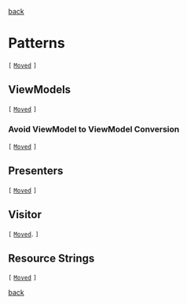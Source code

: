 [back](.)

Patterns
========

`[` [`Moved`](patterns) `]`

ViewModels
----------

`[` [`Moved`](patterns/viewmodels.md) `]`

### Avoid ViewModel to ViewModel Conversion

`[` [`Moved`](patterns/viewmodels.md#avoid-viewmodel-to-viewmodel-conversion) `]`

Presenters
----------

`[` [`Moved`](patterns/presenters.md) `]`

Visitor
-------

`[` [`Moved`](patterns/business-logic.md#visitor). `]`

Resource Strings
----------------

`[` [`Moved`](patterns/business-logic.md#resource-strings) `]`

[back](.)

<div style="min-height: 512px">
</div>